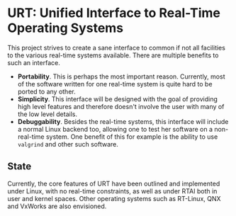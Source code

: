 URT: Unified Interface to Real-Time Operating Systems
=====================================================

This project strives to create a sane interface to common if not all facilities to the various real-time systems
available.  There are multiple benefits to such an interface.

- **Portability**.  This is perhaps the most important reason.  Currently, most of the software written for one
  real-time system is quite hard to be ported to any other.
- **Simplicity**.  This interface will be designed with the goal of providing high level features and therefore
  doesn't involve the user with many of the low level details.
- **Debuggability**.  Besides the real-time systems, this interface will include a normal Linux backend too, allowing
  one to test her software on a non-real-time system.  One benefit of this for example is the ability to use
  `valgrind` and other such software.

State
-----

Currently, the core features of URT have been outlined and implemented under Linux, with no real-time constraints,
as well as under RTAI both in user and kernel spaces. Other operating systems such as RT-Linux, QNX and VxWorks are
also envisioned.
